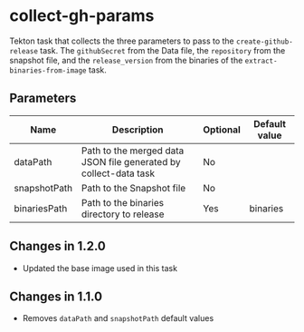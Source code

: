 # collect-gh-params

Tekton task that collects the three parameters to pass to the `create-github-release` task. The `githubSecret` from the Data file, the `repository` from the snapshot file, and the `release_version` from the binaries of the `extract-binaries-from-image` task.

## Parameters

| Name | Description | Optional | Default value |
|------|-------------|----------|---------------|
| dataPath | Path to the merged data JSON file generated by collect-data task | No | |
| snapshotPath | Path to the Snapshot file | No | |
| binariesPath | Path to the binaries directory to release | Yes | binaries |

## Changes in 1.2.0
- Updated the base image used in this task

## Changes in 1.1.0
- Removes `dataPath` and `snapshotPath` default values
